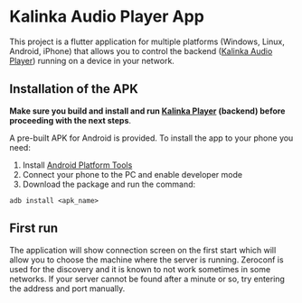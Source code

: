 # Kalinka Audio Player App

This project is a flutter application for multiple platforms (Windows, Linux, Android, iPhone) that allows you to control the backend ([Kalinka Audio Player](https://github.com/madenvel/KalinkaPlayer)) running on a device in your network.

## Installation of the APK

**Make sure you build and install and run [Kalinka Player](https://github.com/madenvel/KalinkaPlayer) (backend) before proceeding with the next steps**.

A pre-built APK for Android is provided. To install the app to your phone you need:
1. Install [Android Platform Tools](https://developer.android.com/tools/releases/platform-tools)
2. Connect your phone to the PC and enable developer mode
3. Download the package and run the command:
```
adb install <apk_name>
```
## First run
The application will show connection screen on the first start which will allow you to choose the machine where the server is running.
Zeroconf is used for the discovery and it is known to not work sometimes in some networks. If your server cannot be found after a minute or so, try entering the address and port manually.
